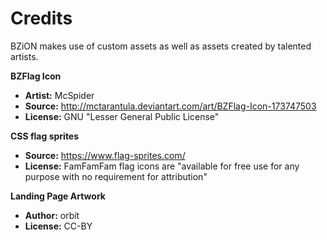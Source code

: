 # Credits

BZiON makes use of custom assets as well as assets created by talented artists.

**BZFlag Icon**

- **Artist:** McSpider
- **Source:** http://mctarantula.deviantart.com/art/BZFlag-Icon-173747503
- **License:** GNU "Lesser General Public License"

**CSS flag sprites**

- **Source:** https://www.flag-sprites.com/
- **License:** FamFamFam flag icons are "available for free use for any purpose with no requirement for attribution"

**Landing Page Artwork**

- **Author:** orbit
- **License:** CC-BY